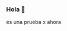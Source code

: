 ### Hola 👋
es una prueba x ahora 
<!--
**Edfeortega/Edfeortega** is a ✨ _special_ ✨ repository because its `README.md` (this file) appears on your GitHub profile.

Here are some ideas to get you started:

- 🔭 I’m currently working on ...
- 🌱 I’
...
- 🤔 I’m looking for help with ...



-->
